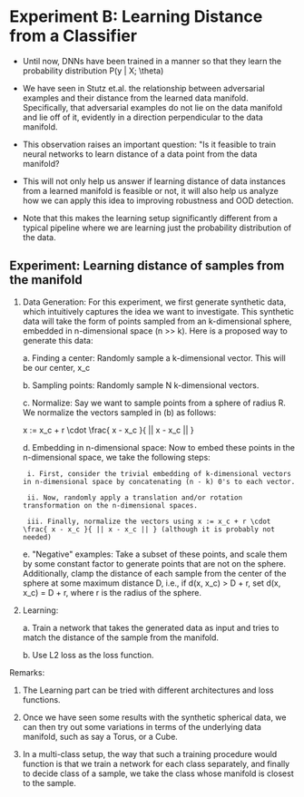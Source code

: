 # Experiment B: Learning Distance from a Classifier

    
- Until now, DNNs have been trained in a manner so that they learn the probability distribution P(y | X; \theta)

- We have seen in Stutz et.al. the relationship between adversarial examples and their distance from the learned data manifold. Specifically, that adversarial examples do not lie on the data manifold and lie off of it, evidently in a direction perpendicular to the data manifold.

- This observation raises an important question: "Is it feasible to train neural networks to learn distance of a data point from the data manifold?

- This will not only help us answer if learning distance of data instances from a learned manifold is feasible or not, it will also help us analyze how we can apply this idea to improving robustness and OOD detection.

- Note that this makes the learning setup significantly different from a typical pipeline where we are learning just the probability distribution of the data.


## Experiment: Learning distance of samples from the manifold

1. Data Generation: For this experiment, we first generate synthetic data, which intuitively captures the idea we want to investigate. This synthetic data will take the form of points sampled from an k-dimensional sphere, embedded in n-dimensional space (n >> k). Here is a proposed way to generate this data:
	
    a. Finding a center: Randomly sample a k-dimensional vector. This will be our center, x_c
	
    b. Sampling points: Randomly sample N k-dimensional vectors.
	
    c. Normalize: Say we want to sample points from a sphere of radius R. We normalize the vectors sampled in (b) as follows: 		
    
    x := x_c + r \cdot \frac{ x - x_c }{ || x - x_c || } 

	d. Embedding in n-dimensional space: Now to embed these points in the n-dimensional space, we take the following steps:

        i. First, consider the trivial embedding of k-dimensional vectors in n-dimensional space by concatenating (n - k) 0's to each vector.
			
        ii. Now, randomly apply a translation and/or rotation transformation on the n-dimensional spaces.
        
        iii. Finally, normalize the vectors using x := x_c + r \cdot \frac{ x - x_c }{ || x - x_c || } (although it is probably not needed)
	
    e. "Negative" examples: Take a subset of these points, and scale them by some constant factor to generate points that are not on the sphere. Additionally, clamp the distance of each sample from the center of the sphere at some maximum distance D, i.e., if d(x, x_c) > D + r, set d(x, x_c) = D + r, where r is the radius of the sphere.

2. Learning:
    
    a. Train a network that takes the generated data as input and tries to match the distance of the sample from the manifold.
    
    b. Use L2 loss as the loss function.


Remarks:

1. The Learning part can be tried with different architectures and loss functions.

2. Once we have seen some results with the synthetic spherical data, we can then try out some variations in terms of the underlying data manifold, such as say a Torus, or a Cube.

3. In a multi-class setup, the way that such a training procedure would function is that we train a network for each class separately, and finally to decide class of a sample, we take the class whose manifold is closest to the sample.
